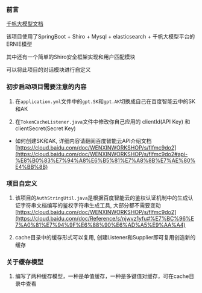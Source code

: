 ### 前言

[千帆大模型文档](https://cloud.baidu.com/doc/WENXINWORKSHOP/index.html)

该项目使用了SpringBoot + Shiro + Mysql + elasticsearch + 千帆大模型平台的ERNIE模型

其中还有一个简单的Shiro安全框架实现和用户匹配模块

可以将此项目的对话模块进行自定义

### 初步启动项目需要注意的内容

1. 在`application.yml`文件中的`gpt.SK`和`gpt.AK`切换成自己在百度智能云中的SK和AK

2. 在`TokenCacheListener.java`文件中修改你自己应用的 clientId(API Key) 和 clientSecret(Secret Key)

* 如何创建SK和AK, 详细内容请翻阅百度智能云API介绍文档[https://cloud.baidu.com/doc/WENXINWORKSHOP/s/flfmc9do2](https://cloud.baidu.com/doc/WENXINWORKSHOP/s/flfmc9do2#api-%E8%B0%83%E7%94%A8%E6%B5%81%E7%A8%8B%E7%AE%80%E4%BB%8B)

### 项目自定义

1. 该项目的`AuthStringUtil.java`是根据百度智能云的鉴权认证机制中的生成认证字符串文档编写的鉴权字符串生成工具, 大部分都不需要变动
[https://cloud.baidu.com/doc/WENXINWORKSHOP/s/flfmc9do2](https://cloud.baidu.com/doc/Reference/s/njwvz1yfu#%E7%BC%96%E7%A0%81%E7%94%9F%E6%88%90%E6%AD%A5%E9%AA%A4)

2. cache目录中的缓存形式可以复用, 创建Listener和Supplier即可复用创造新的缓存

### 关于缓存模型

1. 编写了两种缓存模型，一种是单值缓存，一种是多键值对缓存，可在cache目录中查看

